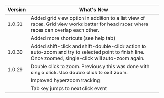 
| Version | What's New |
| --- | --- |
| 1.0.31 | Added grid view option in addition to a list view of races.  Grid view works better for head races where races can overlap each other. |
| | Added more shortcuts (see help tab) |
| 1.0.30 | Added shift-click and shift-double-click action to auto-zoom and try to selected point to finish line. Once zoomed, single-click will auto-zoom again. |
| 1.0.29 | Double click to zoom. Previously this was done with single click.  Use double click to exit zoom. |
| | Improved hyperzoom tracking |
| | Tab key jumps to next click event |

